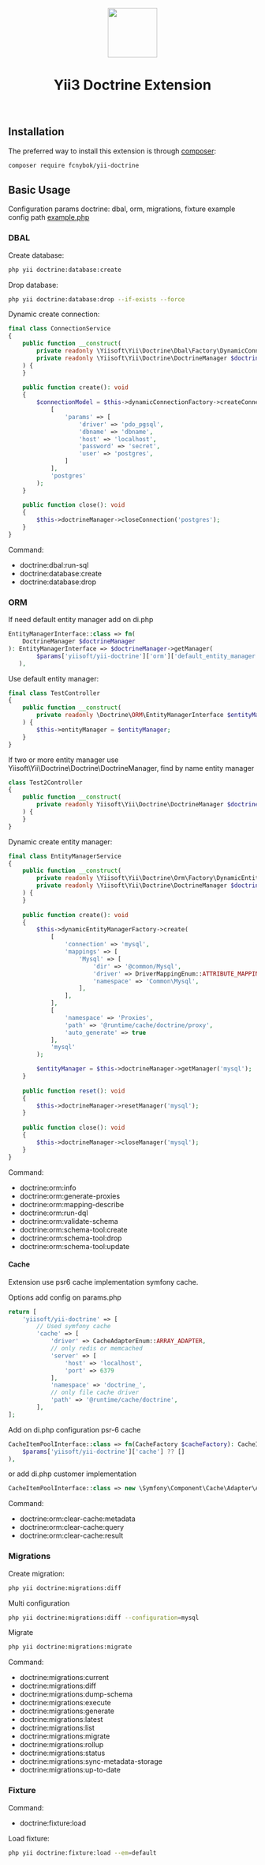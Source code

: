 <p align="center">
    <a href="https://github.com/yiisoft" target="_blank">
        <img src="https://avatars0.githubusercontent.com/u/993323" height="100px">
    </a>
    <h1 align="center">Yii3 Doctrine Extension</h1>
    <br>
</p>


Installation
------------

The preferred way to install this extension is through [composer](http://getcomposer.org/download/):

```bash
composer require fcnybok/yii-doctrine
```

Basic Usage
-----------

Configuration params doctrine: dbal, orm, migrations, fixture example config path [example.php](config/example.php)

### DBAL

Create database:
```bash
php yii doctrine:database:create
```

Drop database:
```bash
php yii doctrine:database:drop --if-exists --force
```

Dynamic create connection:
```php
final class ConnectionService
{
    public function __construct(
        private readonly \Yiisoft\Yii\Doctrine\Dbal\Factory\DynamicConnectionFactory $dynamicConnectionFactory,
        private readonly \Yiisoft\Yii\Doctrine\DoctrineManager $doctrineManager
    ) {
    }
    
    public function create(): void
    {
        $connectionModel = $this->dynamicConnectionFactory->createConnection(
            [
                'params' => [
                    'driver' => 'pdo_pgsql',
                    'dbname' => 'dbname',
                    'host' => 'localhost',
                    'password' => 'secret',
                    'user' => 'postgres',
                ]
            ],
            'postgres'
        );
    }
    
    public function close(): void
    {
        $this->doctrineManager->closeConnection('postgres');
    }
}
```

Command:
 - doctrine:dbal:run-sql
 - doctrine:database:create
 - doctrine:database:drop

### ORM

If need default entity manager add on di.php

```php
EntityManagerInterface::class => fn(
    DoctrineManager $doctrineManager
): EntityManagerInterface => $doctrineManager->getManager(
        $params['yiisoft/yii-doctrine']['orm']['default_entity_manager'] ?? DoctrineManager::DEFAULT_ENTITY_MANAGER
   ),
```

Use default entity manager:
```php
final class TestController
{
    public function __construct(
        private readonly \Doctrine\ORM\EntityManagerInterface $entityManager
    ) {
        $this->entityManager = $entityManager;
    }
}
```

If two or more entity manager use Yiisoft\Yii\Doctrine\Doctrine\DoctrineManager, find by name entity manager
```php
class Test2Controller
{
    public function __construct(
        private readonly Yiisoft\Yii\Doctrine\DoctrineManager $doctrineManager,
    ) {
    }
}
```

Dynamic create entity manager:
```php
final class EntityManagerService
{
    public function __construct(
        private readonly \Yiisoft\Yii\Doctrine\Orm\Factory\DynamicEntityManagerFactory $dynamicEntityManagerFactory,
        private readonly \Yiisoft\Yii\Doctrine\DoctrineManager $doctrineManager
    ) {
    }
    
    public function create(): void
    {
        $this->dynamicEntityManagerFactory->create(
            [
                'connection' => 'mysql',
                'mappings' => [
                    'Mysql' => [
                        'dir' => '@common/Mysql',
                        'driver' => DriverMappingEnum::ATTRIBUTE_MAPPING,
                        'namespace' => 'Common\Mysql',
                    ],
                ],
            ],
            [
                'namespace' => 'Proxies',
                'path' => '@runtime/cache/doctrine/proxy',
                'auto_generate' => true
            ],
            'mysql'
        );

        $entityManager = $this->doctrineManager->getManager('mysql');
    }
    
    public function reset(): void
    {
        $this->doctrineManager->resetManager('mysql');
    }
    
    public function close(): void
    {
        $this->doctrineManager->closeManager('mysql');
    }
}
```

Command:
 - doctrine:orm:info
 - doctrine:orm:generate-proxies
 - doctrine:orm:mapping-describe
 - doctrine:orm:run-dql
 - doctrine:orm:validate-schema
 - doctrine:orm:schema-tool:create
 - doctrine:orm:schema-tool:drop
 - doctrine:orm:schema-tool:update

#### Cache

Extension use psr6 cache implementation symfony cache.

Options add config on params.php

```php
return [
    'yiisoft/yii-doctrine' => [
        // Used symfony cache
        'cache' => [
            'driver' => CacheAdapterEnum::ARRAY_ADAPTER,
            // only redis or memcached
            'server' => [
                'host' => 'localhost',
                'port' => 6379
            ],
            'namespace' => 'doctrine_',
            // only file cache driver
            'path' => '@runtime/cache/doctrine',
        ],
];
```
Add on di.php configuration psr-6 cache
```php
CacheItemPoolInterface::class => fn(CacheFactory $cacheFactory): CacheItemPoolInterface => $cacheFactory->create(
    $params['yiisoft/yii-doctrine']['cache'] ?? []
),
```
or add di.php customer implementation

```php
CacheItemPoolInterface::class => new \Symfony\Component\Cache\Adapter\ArrayAdapter(),
```

Command:
 - doctrine:orm:clear-cache:metadata
 - doctrine:orm:clear-cache:query
 - doctrine:orm:clear-cache:result

### Migrations
Create migration:
```bash
php yii doctrine:migrations:diff
```
Multi configuration
```bash
php yii doctrine:migrations:diff --configuration=mysql
```

Migrate
```bash
php yii doctrine:migrations:migrate
```
Command:
 - doctrine:migrations:current
 - doctrine:migrations:diff
 - doctrine:migrations:dump-schema
 - doctrine:migrations:execute
 - doctrine:migrations:generate
 - doctrine:migrations:latest
 - doctrine:migrations:list
 - doctrine:migrations:migrate
 - doctrine:migrations:rollup
 - doctrine:migrations:status
 - doctrine:migrations:sync-metadata-storage
 - doctrine:migrations:up-to-date

### Fixture

Command:
 - doctrine:fixture:load

Load fixture:

```bash
php yii doctrine:fixture:load --em=default
```

